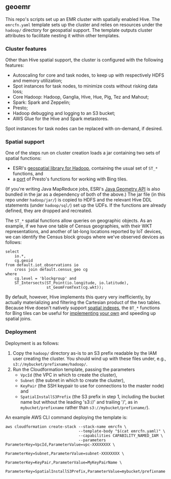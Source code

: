 geoemr
------

This repo's scripts set up an EMR cluster with spatially enabled Hive. The `emrcfn.yaml` template sets up the cluster and relies on resources under the `hadoop/` directory for geospatial support. The template outputs cluster attributes to facilitate nesting it within other templates.

### Cluster features
Other than Hive spatial support, the cluster is configured with the following features:
* Autoscaling for core and task nodes, to keep up with respectively HDFS and memory utilization;
* Spot instances for task nodes, to minimize costs without risking data loss;
* Core Hadoop: Hadoop, Ganglia, Hive, Hue, Pig, Tez and Mahout;
* Spark: Spark and Zeppelin;
* Presto;
* Hadoop debugging and logging to an S3 bucket;
* AWS Glue for the Hive and Spark metastores.

Spot instances for task nodes can be replaced with on-demand, if desired.

### Spatial support
One of the steps run on cluster creation loads a jar containing two sets of spatial functions:
* ESRI's [geospatial library for Hadoop](https://github.com/esri/spatial-framework-for-hadoop), containing the usual set of `ST_*` functions, and
* a [port](https://github.com/wwbrannon/bing-tile-hive) of Presto's functions for working with Bing tiles.

(If you're writing Java MapReduce jobs, ESRI's [Java Geometry API](https://github.com/esri/geometry-api-java) is also bundled in the jar as a dependency of both of the above.) The jar file (in this repo under `hadoop/jar/`) is copied to HDFS and the relevant Hive DDL statements (under `hadoop/sql/`) set up the UDFs. If the functions are already defined, they are dropped and recreated.

The `ST_*` spatial functions allow queries on geographic objects. As an example, if we have one table of Census geographies, with their WKT representations, and another of lat-long locations reported by IoT devices, we can identify the Census block groups where we've observed devices as follows:
```
select
	io.*,
	cg.geoid
from default.iot_observations io
	cross join default.census_geo cg
where
	cg.level = 'blockgroup' and
	ST_Intersects(ST_Point(io.longitude, io.latitude),
                  st_GeomFromText(cg.wkt));
```

By default, however, Hive implements this query very inefficiently, by actually materializing and filtering the Cartesian product of the two tables. Because Hive doesn't natively support [spatial indexes](https://blog.mapbox.com/a-dive-into-spatial-search-algorithms-ebd0c5e39d2a), the `BT_*` functions for Bing tiles can be useful for [implementing your own](https://github.com/wwbrannon/bing-tile-hive#use-for-spatial-joins) and speeding up spatial joins.

### Deployment
Deployment is as follows:
1. Copy the `hadoop/` directory as-is to an S3 prefix readable by the IAM user creating the cluster. You should wind up with these files under, e.g., `s3://mybucket/prefixname/hadoop/`.
2. Run the Cloudformation template, passing the parameters
    * `VpcId` (the VPC in which to create the cluster),
    * `Subnet` (the subnet in which to create the cluster),
    * `KeyPair` (the SSH keypair to use for connections to the master node) and 
    * `SpatialInstallS3Prefix` (the S3 prefix in step 1, including the bucket name but without the leading 's3://' and trailing '/', as in `mybucket/prefixname` rather than `s3://mybucket/prefixname/`).

An example AWS CLI command deploying the template is:
```
aws cloudformation create-stack --stack-name emrcfn \
                                --template-body "$(cat emrcfn.yaml)" \
                                --capabilities CAPABILITY_NAMED_IAM \
                                --parameters ParameterKey=VpcId,ParameterValue=vpc-XXXXXXXX \
                                             ParameterKey=Subnet,ParameterValue=subnet-XXXXXXXX \
                                             ParameterKey=KeyPair,ParameterValue=MyKeyPairName \
                                             ParameterKey=SpatialInstallS3Prefix,ParameterValue=mybucket/prefixname
```
